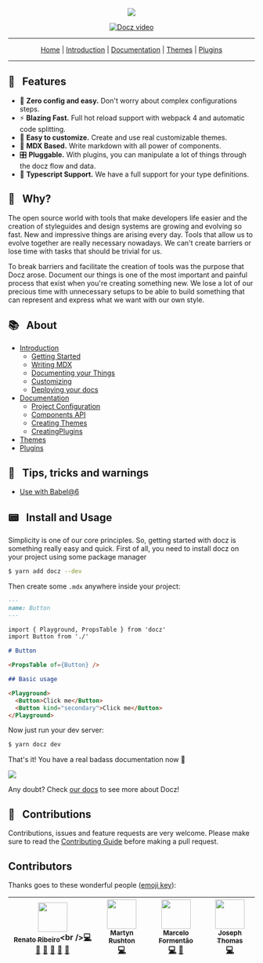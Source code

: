 <p align="center">
  <img src="https://img.shields.io/npm/v/docz.svg" alt="">
  <img src="https://img.shields.io/badge/license-MIT-blue.svg" alt="">
  <img src="https://img.shields.io/badge/PRs-welcome-brightgreen.svg" alt="">
  <img src="https://img.shields.io/badge/all_contributors-4-orange.svg?style=flat-square" alt="">
  <img src="https://img.shields.io/badge/commitizen-friendly-brightgreen.svg" alt="">
</p>

<p align="center">
  <img src="https://cdn-std.dprcdn.net/files/acc_649651/OnwqVu">
</p>

<p align="center">
  <a href="http://docz.site" target="_blank">
    <img src="https://cdn-std.dprcdn.net/files/acc_649651/XG4L5H" alt="Docz video">
  </a>
</p>

---

<p align="center">
  <a href="http://docz.site" target="_blank">Home</a> |
  <a href="http://docz.site/introduction" target="_blank">Introduction</a> |
  <a href="http://docz.site/documentation" target="_blank">Documentation</a> |
  <a href="http://docz.site/themes" target="_blank">Themes</a> |
  <a href="http://docz.site/plugins" target="_blank">Plugins</a>
</p>

---

## 🎩 &nbsp; Features

- 🧘 **Zero config and easy.** Don't worry about complex configurations steps.
- ⚡️ **Blazing Fast.** Full hot reload support with webpack 4 and automatic code splitting.
- 💅 **Easy to customize.** Create and use real customizable themes.
- 📝 **MDX Based.** Write markdown with all power of components.
- 🎛 **Pluggable.** With plugins, you can manipulate a lot of things through the docz flow and data.
- 🔐 **Typescript Support.** We have a full support for your type definitions.

## 🤔 &nbsp; Why?

The open source world with tools that make developers life easier and the creation of styleguides and design systems are growing and evolving so fast. New and impressive things are arising every day. Tools that allow us to evolve together are really necessary nowadays. We can't create barriers or lose time with tasks that should be trivial for us.

To break barriers and facilitate the creation of tools was the purpose that Docz arose. Document our things is one of the most important and painful process that exist when you're creating something new. We lose a lot of our precious time with unnecessary setups to be able to build something that can represent and express what we want with our own style.

## 📚 &nbsp; About

- [Introduction](http://www.docz.site/introduction)
  - [Getting Started](http://www.docz.site/introduction/getting-started)
  - [Writing MDX](http://www.docz.site/introduction/writing-mdx)
  - [Documenting your Things](http://www.docz.site/introduction/documenting-your-things)
  - [Customizing](http://www.docz.site/introduction/customizing)
  - [Deploying your docs](http://www.docz.site/introduction/deploying-your-docs)
- [Documentation](http://www.docz.site/documentation)
  - [Project Configuration](http://www.docz.site/documentation/project-configuration)
  - [Components API](http://www.docz.site/documentation/components-api)
  - [Creating Themes](http://www.docz.site/documentation/creating-themes)
  - [CreatingPlugins](http://www.docz.site/documentation/creating-plugins)
- [Themes](http://www.docz.site/themes)
- [Plugins](http://www.docz.site/plugins)

## 🚧 &nbsp; Tips, tricks and warnings

- [Use with Babel@6](https://github.com/pedronauck/docz/blob/master/packages/docz-plugin-babel6)

## 📟 &nbsp; Install and Usage

Simplicity is one of our core principles. So, getting started with docz is something really easy and quick. First of all, you need to install docz on your project using some package manager

```bash
$ yarn add docz --dev
```

Then create some `.mdx` anywhere inside your project:

```markdown
---
name: Button
---

import { Playground, PropsTable } from 'docz'
import Button from './'

# Button

<PropsTable of={Button} />

## Basic usage

<Playground>
  <Button>Click me</Button>
  <Button kind="secondary">Click me</Button>
</Playground>
```

Now just run your dev server:

```bash
$ yarn docz dev
```

That's it! You have a real badass documentation now 👊

![](https://cdn-std.dprcdn.net/files/acc_649651/AmFJ2k)

Any doubt? Check [our docs](http://docz.site) to see more about Docz!

## 🤝 &nbsp; Contributions

Contributions, issues and feature requests are very welcome.
Please make sure to read the [Contributing Guide](/CONTRIBUTING.md) before making a pull request.

## Contributors

Thanks goes to these wonderful people ([emoji key](https://github.com/kentcdodds/all-contributors#emoji-key)):

<!-- ALL-CONTRIBUTORS-LIST:START - Do not remove or modify this section -->
<!-- prettier-ignore -->
| [<img src="https://avatars2.githubusercontent.com/u/3277185?v=4" width="60px;"/><br /><sub><b>Renato Ribeiro</b></sub>](http://twitter.com/renatorib_)<br />[💻](https://github.com/pedronauck/docz/commits?author=renatorib "Code") [📖](https://github.com/pedronauck/docz/commits?author=renatorib "Documentation") [🐛](https://github.com/pedronauck/docz/issues?q=author%3Arenatorib "Bug reports") [🤔](#ideas-renatorib "Ideas, Planning, & Feedback") [🔌](#plugin-renatorib "Plugin/utility libraries") [🔧](#tool-renatorib "Tools") | [<img src="https://avatars0.githubusercontent.com/u/4456346?v=4" width="60px;"/><br /><sub><b>Martyn Rushton</b></sub>](http://swapnull.co.uk)<br />[💻](https://github.com/pedronauck/docz/commits?author=Swapnull "Code") | [<img src="https://avatars3.githubusercontent.com/u/5435657?v=4" width="60px;"/><br /><sub><b>Marcelo Formentão</b></sub>](https://github.com/marceloavf)<br />[💻](https://github.com/pedronauck/docz/commits?author=marceloavf "Code") [🐛](https://github.com/pedronauck/docz/issues?q=author%3Amarceloavf "Bug reports") | [<img src="https://avatars3.githubusercontent.com/u/11514928?v=4" width="60px;"/><br /><sub><b>Joseph Thomas</b></sub>](https://www.good-idea.studio)<br />[💻](https://github.com/pedronauck/docz/commits?author=good-idea "Code") |
| :---: | :---: | :---: | :---: |
<!-- ALL-CONTRIBUTORS-LIST:END -->
